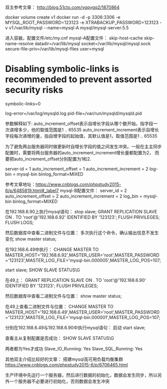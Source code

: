 双主参考文章：
http://blog.51cto.com/ygqygq2/1870864

docker volume create v1
docker run -d -p 3306:3306 -e MYSQL_ROOT_PASSWORD=123123 -e XTRABACKUP_PASSWORD=123123 -v v1:/var/lib/mysql --name=mysql-A mysql/mysql-server:5.5

进入容器，配置文件/etc/my.cnf
mysql-A配置文件：
skip-host-cache
skip-name-resolve
datadir=/var/lib/mysql
socket=/var/lib/mysql/mysql.sock
secure-file-priv=/var/lib/mysql-files
user=mysql

# Disabling symbolic-links is recommended to prevent assorted security risks
symbolic-links=0

log-error=/var/log/mysqld.log
pid-file=/var/run/mysqld/mysqld.pid


参数解释如下:
auto_increment_offset表示自增长字段从哪个数开始，指字段一次递增多少，他的取值范围是1 .. 65535
auto_increment_increment表示自增长字段每次递增的量，指自增字段的起始值，其默认值是1，取值范围是1 .. 65535

为了避免两台服务器同时做更新时自增长字段的值之间发生冲突。一般在主主同步配置时，需要将两台服务器的auto_increment_increment增长量都配置为2，
而要把auto_increment_offset分别配置为1和2.



server-id = 1
auto_increment_offset = 1
auto_increment_increment = 2
log-bin = mysql-bin
binlog_format=MIXED



参考文章地址：https://www.cnblogs.com/phpstudy2015-6/p/6485819.html#_label7
mysql-B配置文件：
server_id = 2
auto_increment_offset = 2
auto_increment_increment = 2
log_bin = mysql-bin
binlog_format=MIXED


在192.168.6.90上执行mysql语句：
stop slave;
GRANT REPLICATION SLAVE ON *.* TO 'root'@'192.168.6.92' IDENTIFIED BY '123123';
FLUSH PRIVILEGES;
FLUSH LOGS;

然后数据库中查看二进制文件与位置：
多次执行这个命令，确认输出信息不发生变化
show master status;

在192.168.6.49中执行：
CHANGE MASTER TO MASTER_HOST='192.168.6.92',MASTER_USER='root',MASTER_PASSWORD='123123',MASTER_LOG_FILE='mysql-bin.000005',MASTER_LOG_POS=107;

start slave;
SHOW SLAVE STATUS\G


在49上：
GRANT REPLICATION SLAVE ON *.* TO 'root'@'192.168.6.90' IDENTIFIED BY '123123';
FLUSH PRIVILEGES;

然后数据库中查看二进制文件与位置：
show master status;


在49上查看二进制文件与位置：
CHANGE MASTER TO MASTER_HOST='192.168.6.49',MASTER_USER='root',MASTER_PASSWORD='123123',MASTER_LOG_FILE='mysql-bin.000001',MASTER_LOG_POS=107;

分别在192.168.6.49与192.168.6.90中执行mysql语句：
启动
start slave;

查看主从复制配置是否成功：
SHOW SLAVE STATUS\G

两者都为Yes才成功
Slave_IO_Running: Yes
Slave_SQL_Running: Yes

其他双主介绍比较好的文章：
搭建mysql高可用负载均衡集群
https://www.cnblogs.com/phpstudy2015-6/p/6706465.html

生产环境中先运行一个服务器，然后进行数据的初始化，数据会发生同步，所以另外一个服务器不必要进行初始化，否则数据会发生冲突
